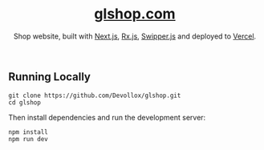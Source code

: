 <div align="center">
    <a href="glshop.vercel.app"><h1 align="center">glshop.com</h1></a>

Shop website, built with [Next.js](https://nextjs.org/), [Rx.js](https://nextjs.org/), [Swipper.js](https://nextjs.org/) and deployed to [Vercel](https://vercel.com/).
</div>
<br/>


## Running Locally

```sh-session
git clone https://github.com/Devollox/glshop.git
cd glshop
```

Then install dependencies and run the development server:
```sh-session
npm install
npm run dev
```
